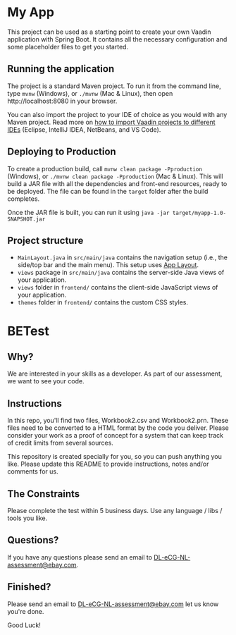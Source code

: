 # My App

This project can be used as a starting point to create your own Vaadin application with Spring Boot.
It contains all the necessary configuration and some placeholder files to get you started.

## Running the application

The project is a standard Maven project. To run it from the command line,
type `mvnw` (Windows), or `./mvnw` (Mac & Linux), then open
http://localhost:8080 in your browser.

You can also import the project to your IDE of choice as you would with any
Maven project. Read more on [how to import Vaadin projects to different 
IDEs](https://vaadin.com/docs/latest/flow/guide/step-by-step/importing) (Eclipse, IntelliJ IDEA, NetBeans, and VS Code).

## Deploying to Production

To create a production build, call `mvnw clean package -Pproduction` (Windows),
or `./mvnw clean package -Pproduction` (Mac & Linux).
This will build a JAR file with all the dependencies and front-end resources,
ready to be deployed. The file can be found in the `target` folder after the build completes.

Once the JAR file is built, you can run it using
`java -jar target/myapp-1.0-SNAPSHOT.jar`

## Project structure

- `MainLayout.java` in `src/main/java` contains the navigation setup (i.e., the
  side/top bar and the main menu). This setup uses
  [App Layout](https://vaadin.com/components/vaadin-app-layout).
- `views` package in `src/main/java` contains the server-side Java views of your application.
- `views` folder in `frontend/` contains the client-side JavaScript views of your application.
- `themes` folder in `frontend/` contains the custom CSS styles.


# BETest

## Why?

We are interested in your skills as a developer. As part of our assessment, we want to see your code.

## Instructions

In this repo, you'll find two files, Workbook2.csv and Workbook2.prn. These files need to be converted to a HTML format by the code you deliver. Please consider your work as a proof of concept for a system that can keep track of credit limits from several sources.

This repository is created specially for you, so you can push anything you like. Please update this README to provide instructions, notes and/or comments for us.

## The Constraints

Please complete the test within 5 business days. Use any language / libs / tools you like.

## Questions?

If you have any questions please send an email to DL-eCG-NL-assessment@ebay.com.

## Finished?

Please send an email to DL-eCG-NL-assessment@ebay.com let us know you're done.

Good Luck!
